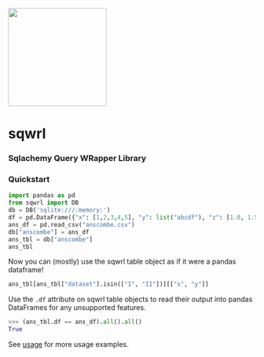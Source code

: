 <img src="https://raw.githubusercontent.com/enkratic/sqwrl/master/sqwrl.png" width="200" height="200">

# sqwrl
### Sqlachemy Query WRapper Library

### Quickstart

```python
import pandas as pd
from sqwrl import DB
db = DB('sqlite:///:memory:')
df = pd.DataFrame({"x": [1,2,3,4,5], "y": list("abcdf"), "z": [1.0, 1.5, 1.5, 1.2, 1.3]}).set_index("y")
ans_df = pd.read_csv("anscombe.csv")
db["anscombe"] = ans_df
ans_tbl = db["anscombe"]
ans_tbl
```

Now you can (mostly) use the sqwrl table object as if it were a pandas dataframe!

```python
ans_tbl[ans_tbl["dataset"].isin(["I", "II"])][["x", "y"]]
```

Use the `.df` attribute on sqwrl table objects to read their output into pandas DataFrames for any unsupported features.

```python
>>> (ans_tbl.df == ans_df).all().all()
True
```

See [usage](https://nbviewer.jupyter.org/github/enkratic/sqwrl/blob/master/usage.ipynb) for more usage examples.
